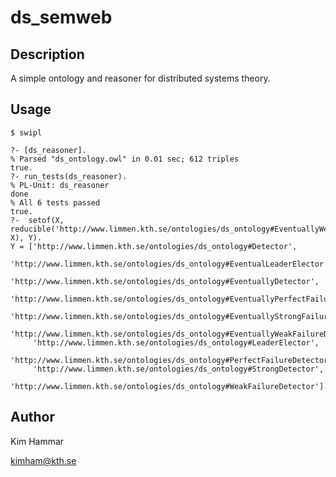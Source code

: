 # ds_semweb

## Description

A simple ontology and reasoner for distributed systems theory.

## Usage

    $ swipl

    ?- [ds_reasoner].
    % Parsed "ds_ontology.owl" in 0.01 sec; 612 triples
    true.
    ?- run_tests(ds_reasoner).
    % PL-Unit: ds_reasoner 
    done
    % All 6 tests passed
    true.    
    ?-  setof(X, reducible('http://www.limmen.kth.se/ontologies/ds_ontology#EventuallyWeakFailureDetector', X), Y).
    Y = ['http://www.limmen.kth.se/ontologies/ds_ontology#Detector',
         'http://www.limmen.kth.se/ontologies/ds_ontology#EventualLeaderElector',
         'http://www.limmen.kth.se/ontologies/ds_ontology#EventuallyDetector',
         'http://www.limmen.kth.se/ontologies/ds_ontology#EventuallyPerfectFailureDetector',
         'http://www.limmen.kth.se/ontologies/ds_ontology#EventuallyStrongFailureDetector',
         'http://www.limmen.kth.se/ontologies/ds_ontology#EventuallyWeakFailureDetector',
         'http://www.limmen.kth.se/ontologies/ds_ontology#LeaderElector',
         'http://www.limmen.kth.se/ontologies/ds_ontology#PerfectFailureDetector',
         'http://www.limmen.kth.se/ontologies/ds_ontology#StrongDetector',
         'http://www.limmen.kth.se/ontologies/ds_ontology#WeakFailureDetector'].

## Author

Kim Hammar

<kimham@kth.se>
